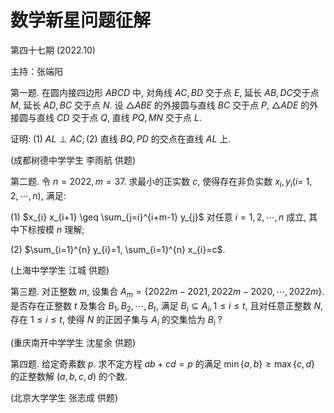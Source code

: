 # 数学新星问题征解 

第四十七期 (2022.10)

主持：张端阳

第一题. 在圆内接四边形 $A B C D$ 中, 对角线 $A C, B D$ 交于点 $E$, 延长 $A B, D C$交于点 $M$, 延长 $A D, B C$ 交于点 $N$. 设 $\triangle A B E$ 的外接圆与直线 $B C$ 交于点 $P$, $\triangle A D E$ 的外接圆与直线 $C D$ 交于点 $Q$, 直线 $P Q, M N$ 交于点 $L$.

证明: (1) $A L \perp A C ;(2)$ 直线 $B Q, P D$ 的交点在直线 $A L$ 上.

(成都树德中学学生 李雨航 供题)

第二题. 令 $n=2022, m=37$. 求最小的正实数 $c$, 使得存在非负实数 $x_{i}, y_{i}(i=$ $1,2, \cdots, n)$, 满足:

(1) $x_{i} x_{i+1} \geq \sum_{j=i}^{i+m-1} y_{j}$ 对任意 $i=1,2, \cdots, n$ 成立, 其中下标按模 $n$ 理解;

(2) $\sum_{i=1}^{n} y_{i}=1, \sum_{i=1}^{n} x_{i}=c$.

(上海中学学生 江城 供题)

第三题. 对正整数 $m$, 设集合 $A_{m}=\{2022 m-2021,2022 m-2020, \cdots, 2022 m\}$.是否存在正整数 $t$ 及集合 $B_{1}, B_{2}, \cdots, B_{t}$, 满足 $B_{i} \subseteq A_{i}, 1 \leq i \leq t$, 且对任意正整数 $N$, 存在 $1 \leq i \leq t$, 使得 $N$ 的正因子集与 $A_{i}$ 的交集恰为 $B_{i}$ ?

(重庆南开中学学生 沈星余 供题)

第四题. 给定奇素数 $p$. 求不定方程 $a b+c d=p$ 的满足 $\min \{a, b\} \geq \max \{c, d\}$ 的正整数解 $(a, b, c, d)$ 的个数.

(北京大学学生 张志成 供题)


